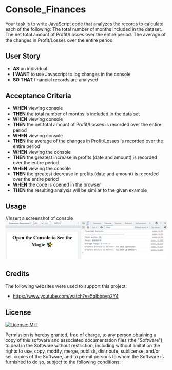 # Console_Finances
Your task is to write JavaScript code that analyzes the records to calculate each of the following:  The total number of months included in the dataset.  The net total amount of Profit/Losses over the entire period.  The average of the changes in Profit/Losses over the entire period.


## User Story

- **AS** an individual
- **I WANT** to use Javascript to log changes in the console
- **SO THAT** financial records are analysed

## Acceptance Criteria

- **WHEN** viewing console
- **THEN** the total number of months is included in the data set
- **WHEN** viewing console
- **THEN** the net total amount of Profit/Losses is recorded over the entire period
- **WHEN** viewing console
- **THEN** the average of the changes in Profit/Losses is recorded over the entire period
- **WHEN** viewing the console
- **THEN** the greatest increase in profits (date and amount) is recorded over the entire period
- **WHEN** viewing the console
- **THEN** the greatest decrease in profits (date and amount) is recorded over the entire period
- **WHEN** the code is opened in the browser
- **THEN** the resulting analysis will be similar to the given example

## Usage
//Insert a screenshot of console
![alt text](./assets/Screenshot_Console.PNG)

## Credits
The following websites were used to support this project:
- https://www.youtube.com/watch?v=5qlbbpvp2Y4


## License
[![License: MIT](https://img.shields.io/badge/License-MIT-yellow.svg)](https://opensource.org/licenses/MIT)

Permission is hereby granted, free of charge, to any person obtaining a copy of this software and associated documentation files (the "Software"), to deal in the Software without restriction, including without limitation the rights to use, copy, modify, merge, publish, distribute, sublicense, and/or sell copies of the Software, and to permit persons to whom the Software is furnished to do so, subject to the following conditions:


